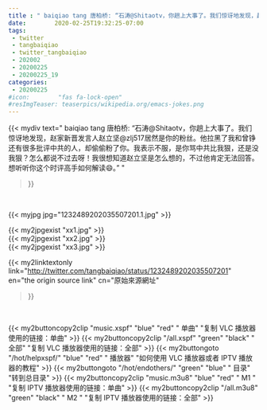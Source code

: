 ```yaml
---
title : " baiqiao tang 唐柏桥: “石涛@Shitaotv，你趟上大事了。我们惊讶地发现，赵家新晋发言人赵立坚@zlj517居然是你的粉丝。他拉黑了我和曾铮还有很多批评中共的人，却偷偷粉了你。我表示不服，是你骂中共比我狠，还是没我狠？怎么都说不过去呀！我很想知道赵立坚是怎么想的，不过他肯定无法回答。想听听你这个时评高手如何解读😄。”  "
date:        2020-02-25T19:32:25-07:00
tags:
 - twitter
 - tangbaiqiao
 - twitter_tangbaiqiao
 - 202002
 - 20200225
 - 20200225_19
categories:
 - 20200225
#icon:        "fas fa-lock-open"
#resImgTeaser: teaserpics/wikipedia.org/emacs-jokes.png
---
```


{{< mydiv text=" baiqiao tang 唐柏桥: “石涛@Shitaotv，你趟上大事了。我们惊讶地发现，赵家新晋发言人赵立坚@zlj517居然是你的粉丝。他拉黑了我和曾铮还有很多批评中共的人，却偷偷粉了你。我表示不服，是你骂中共比我狠，还是没我狠？怎么都说不过去呀！我很想知道赵立坚是怎么想的，不过他肯定无法回答。想听听你这个时评高手如何解读😄。”  "
>}}
<br>


 {{< myjpg jpg="1232489202035507201.1.jpg" >}}<br> 

{{< my2jpgexist "xx1.jpg" >}}<br>
{{< my2jpgexist "xx2.jpg" >}}<br>
{{< my2jpgexist "xx3.jpg" >}}<br>


{{< my2linktextonly link="http://twitter.com/tangbaiqiao/status/1232489202035507201"
en="the origin source link" cn="原始來源網址"
>}}


<br>

{{< my2buttoncopy2clip "music.xspf"        "blue"   "red"    " 单曲"  "复制 VLC 播放器使用的链接：单曲" >}} {{< my2buttoncopy2clip "/all.xspf"         "green"  "black"  " 全部"  "复制 VLC 播放器使用的链接：全部" >}} {{< my2buttongoto      "/hot/helpxspf/"    "blue"   "red"    " 播放器" "如何使用 VLC 播放器或者 IPTV 播放器的教程" >}} {{< my2buttongoto      "/hot/endothers/"   "green"  "blue"   " 目录"   "转到总目录" >}} {{< my2buttoncopy2clip "music.m3u8"        "blue"   "red"    " M1 "    "复制 IPTV 播放器使用的链接：单曲" >}} {{< my2buttoncopy2clip "/all.m3u8"         "green"  "black"  " M2 "    "复制 IPTV 播放器使用的链接：全部" >}} 
